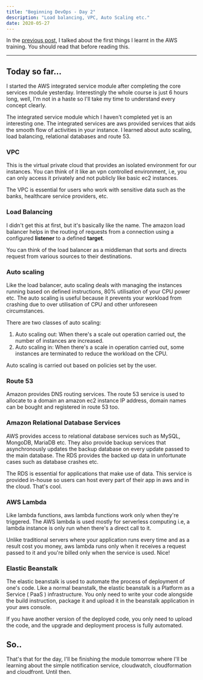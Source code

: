 ```yaml
---
title: "Beginning DevOps - Day 2"
description: "Load balancing, VPC, Auto Scaling etc."
date: 2020-05-27
---
```


In the [previous post](/read/beginning-dev-ops-day-1), I talked about the first things I learnt in the AWS training. You should read that before reading this.

---

## Today so far...

I started the AWS integrated service module after completing the core services module yesterday. Interestingly the whole course is just 6 hours long, well, I'm not in a haste so I'll take my time to understand every concept clearly.

The integrated service module which I haven't completed yet is an interesting one. The integrated services are aws provided services that aids the smooth flow of activities in your instance. I learned about auto scaling, load balancing, relational databases and route 53.

### VPC

This is the virtual private cloud that provides an isolated environment for our instances. You can think of it like an vpn controlled environment, i.e, you can only access it privately and not publicly like basic ec2 instances.

The VPC is essential for users who work with sensitive data such as the banks, healthcare service providers, etc.

### Load Balancing

I didn't get this at first, but it's basically like the name. The amazon load balancer helps in the routing of requests from a connection using a configured **listener** to a defined **target**.

You can think of the load balancer as a middleman that sorts and directs request from various sources to their destinations.

### Auto scaling

Like the load balancer, auto scaling deals with managing the instances running based on defined instructions, 80% utilisation of your CPU power etc. The auto scaling is useful because it prevents your workload from crashing due to over utilisation of CPU and other unforeseen circumstances.

There are two classes of auto scaling:

1. Auto scaling out: When there's a scale out operation carried out, the number of instances are increased.
2. Auto scaling in: When there's a scale in operation carried out, some instances are terminated to reduce the workload on the CPU.

Auto scaling is carried out based on policies set by the user.

### Route 53

Amazon provides DNS routing services. The route 53 service is used to allocate to a domain an amazon ec2 instance IP address, domain names can be bought and registered in route 53 too.

### Amazon Relational Database Services

AWS provides access to relational database services such as MySQL, MongoDB, MariaDB etc. They also provide backup services that asynchronously updates the backup database on every update passed to the main database.
The RDS provides the backed up data in unfortunate cases such as database crashes etc. 

The RDS is essential for applications that make use of data. This service is provided in-house so users can host every part of their app in aws and in the cloud. That's cool.

### AWS Lambda

Like lambda functions, aws lambda functions work only when they're triggered. The AWS lambda is used mostly for serverless computing i.e, a lambda instance is only run when there's a direct call to it.

Unlike traditional servers where your application runs every time and as a result cost you money, aws lambda runs only when it receives a request passed to it and you're billed only when the service is used. Nice!

### Elastic Beanstalk

The elastic beanstalk is used to automate the process of deployment of one's code. Like a normal beanstalk, the elastic beanstalk is a Platform as a Service ( PaaS ) infrastructure. You only need to write your code alongside the build instruction, package it and upload it in the beanstalk application in your aws console.

If you have another version of the deployed code, you only need to upload the code, and the upgrade and deployment process is fully automated.

## So..

That's that for the day, I'll be finishing the module tomorrow where I'll be learning about the simple notification service, cloudwatch, cloudformation and cloudfront. Until then.

